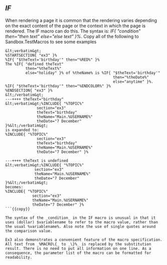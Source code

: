 ## _IF_	

When rendering a page it is common that the rendering varies depending on the exact content of the page or the context in which the page is rendered. The IF macro can do this. The syntax is: _IF\{ "condition" then="then text" else="else text" \}%_. Copy all of the following to Sandbox.TestMacros to see some examples

```
&lt;verbatim&gt;
%STARTSECTION{ "ex3" }%
%IF{ "$theText='birthday'" then="%RED%" }%
The %IF{ "defined theText"
         then="%theText%"
         else="holiday" }% of %theName% is %IF{ "$theText='birthday'"
                                                then="%theDate%"
                                                else="anytime" }%.
%IF{ "$theText='birthday'" then="%ENDCOLOR%" }%
%ENDSECTION{ "ex3" }%
&lt;/verbatim&gt;
---++++ theText="birthday"
&lt;verbatim&gt;%INCLUDE{ "%TOPIC%"
              section="ex3"
              theText="birthday"
              theName="Main.%USERNAME%"
              theDate="7 December"
}%&lt;/verbatim&gt;
is expanded to:
%INCLUDE{ "%TOPIC%"
              section="ex3"
              theText="birthday"
              theName="Main.%USERNAME%"
              theDate="7 December" }%

---++++ theText is undefined
&lt;verbatim&gt;%INCLUDE{ "%TOPIC%"
             section="ex3"
             theName="Main.%USERNAME%"
             theDate="7 December"
}%&lt;/verbatim&gt;
becomes:
%INCLUDE{ "%TOPIC%"
            section="ex3"
            theName="Main.%USERNAME%"
            theDate="7 December" }%
```{{copy}}

The syntax of the _condition_ in the IF macro is unusual in that it uses (dollar) $variablename to refer to the macro value, rather than the usual %variablename%. Also note the use of single quotes around the comparison value.

Ex3 also demonstrates a convenient feature of the macro specification. All text from _%MACRO\{_ to _\}%_ is replaced by the substitution result. There is no need to put all information on one line. As a consequence, the parameter list of the macro can be formatted for readability.

